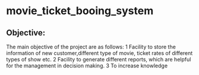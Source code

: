 # movie_ticket_booing_system

## Objective:
The main objective of the project are as follows:
 1 Facility to store the information of new customer,different type of movie, ticket rates of different types of show etc.
 2 Facility to generate different reports, which are helpful for the management in decision making.
 3 To increase knowledge
